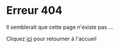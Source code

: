 # Erreur 404
Il semblerait que cette page n'existe pas ...

Cliquez [ici](https://mjccraft.github.io) pour retourner à l'accueil
